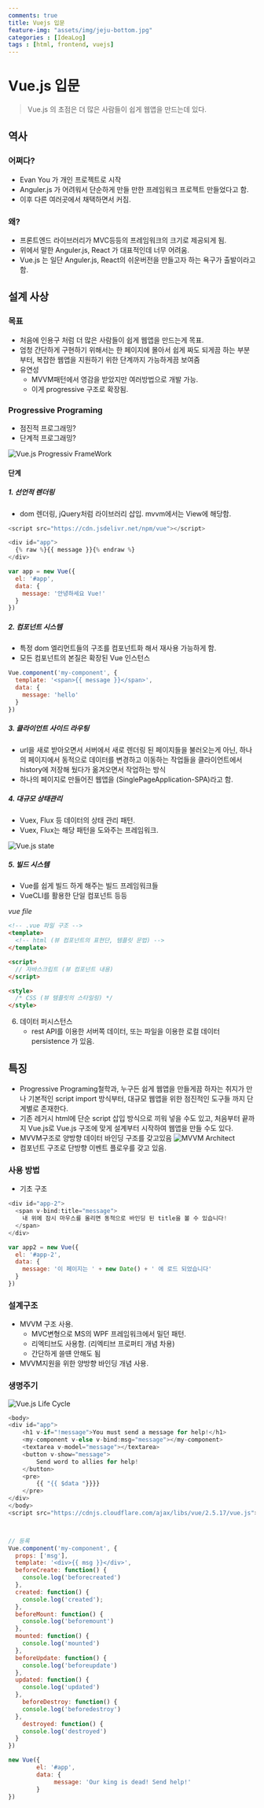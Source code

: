 ```yaml
---
comments: true
title: Vuejs 입문
feature-img: "assets/img/jeju-bottom.jpg"
categories : [IdeaLog]
tags : [html, frontend, vuejs]
---
```


# Vue.js 입문

> Vue.js 의 초점은 더 많은 사람들이 쉽게 웹앱을 만드는데 있다.

## 역사

### 어쩌다?

- Evan You 가 개인 프로젝트로 시작
- Anguler.js 가 어려워서 단순하게 만들 만한 프레임워크 프로젝트 만들었다고 함.
- 이후 다른 여러곳에서 채택하면서 커짐.

### 왜?

- 프론트엔드 라이브러리가 MVC등등의 프레임워크의 크기로 제공되게 됨.
- 위에서 말한 Anguler.js, React 가 대표적인데 너무 어려움.
- Vue.js 는 일단 Anguler.js, React의 쉬운버전을 만들고자 하는 욕구가 출발이라고 함.

## 설계 사상

### 목표

- 처음에 인용구 처럼 더 많은 사람들이 쉽게 웹앱을 만드는게 목표.
- 엄청 간단하게 구현하기 위해서는 한 페이지에 몰아서 쉽게 짜도 되게끔 하는 부분부터, 복잡한 웹앱을 지원하기 위한 단계까지 가능하게끔 보여줌
- 유연성
  - MVVM패턴에서 영감을 받았지만 여러방법으로 개발 가능. 
  - 이게 progressive 구조로 확장됨.

### Progressive Programing

- 점진적 프로그래밍?
- 단계적 프로그래밍?

![Vue.js Progressiv FrameWork]({{site.url}}/assets/img/vue-progressive-diagram.png )

#### 단계

##### 1. 선언적 렌더링

- dom 렌더링, jQuery처럼 라이브러리 삽입.  mvvm에서는 View에 해당함.

```javascript
<script src="https://cdn.jsdelivr.net/npm/vue"></script>

<div id="app">
  {% raw %}{{ message }}{% endraw %}
</div>

var app = new Vue({
  el: '#app',
  data: {
    message: '안녕하세요 Vue!'
  }
})
```

##### 2. 컴포넌트 시스템

- 특정 dom 엘리먼트들의 구조를 컴포넌트화 해서 재사용 가능하게 함.
- 모든 컴포넌트의 본질은 확장된 Vue 인스턴스

```javascript
Vue.component('my-component', {
  template: '<span>{{ message }}</span>',
  data: {
    message: 'hello'
  }
})
```

##### 3. 클라이언트 사이드 라우팅

- url을 새로 받아오면서 서버에서 새로 렌더링 된 페이지들을 불러오는게 아닌, 하나의 페이지에서 동적으로 데이터를 변경하고 이동하는 작업들을 클라이언트에서 history에 저장해 뒀다가 옮겨오면서 작업하는 방식
- 하나의 페이지로 만들어진 웹앱을 (SinglePageApplication-SPA)라고 함.

##### 4. 대규모 상태관리

- Vuex, Flux 등 데이터의 상태 관리 패턴.
- Vuex, Flux는 해당 패턴을 도와주는 프레임워크.

![Vue.js state]({{site.url}}/assets/img/vue-state-vuex.png )

##### 5. 빌드 시스템

- Vue를 쉽게 빌드 하게 해주는 빌드 프레임워크들
- VueCLI를 활용한 단일 컴포넌트 등등

*vue file*

```html
<!-- .vue 파일 구조 -->
<template>
  <!-- html (뷰 컴포넌트의 표현단, 템플릿 문법) -->
</template>

<script>
  // 자바스크립트 (뷰 컴포넌트 내용)
</script>

<style>
  /* CSS (뷰 템플릿의 스타일링) */
</style>
```

6. 데이터 퍼시스턴스
    - rest API를 이용한 서버쪽 데이터, 또는 파일을 이용한 로컬 데이터 persistence 가 있음.

## 특징

- Progressive Programing철학과, 누구든 쉽게 웹앱을 만들게끔 하자는 취지가 만나 기본적인 script import 방식부터, 대규모 웹앱을 위한 점진적인 도구들 까지 단계별로 존재한다.
- 기존 레거시 html에 단순 script 삽입 방식으로 끼워 넣을 수도 있고, 처음부터 끝까지 Vue.js로 Vue.js 구조에 맞게 설계부터 시작하여 웹앱을 만들 수도 있다.
- MVVM구조로 양방향 데이터 바인딩 구조를 갖고있음
![MVVM Architect]({{site.url}}/assets/img/mvvm.png )
- 컴포넌트 구조로 단방향 이벤트 플로우를 갖고 있음.

### 사용 방법

- 기초 구조

```javascript
<div id="app-2">
  <span v-bind:title="message">
    내 위에 잠시 마우스를 올리면 동적으로 바인딩 된 title을 볼 수 있습니다!
  </span>
</div>

var app2 = new Vue({
  el: '#app-2',
  data: {
    message: '이 페이지는 ' + new Date() + ' 에 로드 되었습니다'
  }
})
```

### 설계구조

- MVVM 구조 사용.
  - MVC변형으로 MS의 WPF 프레임워크에서 밀던 패턴.
  - 리엑티브도 사용함. (리엑티브 프로퍼티 개념 차용)
  - 간단하게 쓸떈 안해도 됨
- MVVM지원을 위한 양방향 바인딩 개념 사용.

### 생명주기

![Vue.js Life Cycle]({{site.url}}/assets/img/vue-lifecycle.png )

```javascript
<body>
<div id="app">
    <h1 v-if="!message">You must send a message for help!</h1>
    <my-component v-else v-bind:msg="message"></my-component>
    <textarea v-model="message"></textarea>
    <button v-show="message">
        Send word to allies for help!
    </button>
    <pre>
        {{ "{{ $data "}}}}
    </pre>
</div>
</body>
<script src="https://cdnjs.cloudflare.com/ajax/libs/vue/2.5.17/vue.js"></script>



// 등록
Vue.component('my-component', {
  props: ['msg'],
  template: '<div>{{ msg }}</div>',
  beforeCreate: function() {
    console.log('beforecreated')
  },
  created: function() {
    console.log('created');
  },
  beforeMount: function() {
    console.log('beforemount')
  },
  mounted: function() {
    console.log('mounted')
  },
  beforeUpdate: function() {
    console.log('beforeupdate')
  },
  updated: function() {
    console.log('updated')
  },
    beforeDestroy: function() {
    console.log('beforedestroy')
  },
    destroyed: function() {
    console.log('destroyed')
  }
})

new Vue({
        el: '#app',
        data: {
             message: 'Our king is dead! Send help!'
        }
})
```